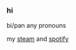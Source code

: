 ### hi

bi/pan
any pronouns

my [steam](https://steamcommunity.com/id/noirdiamant/) and [spotify](https://open.spotify.com/user/4rohsnlwoze4oxvtnwkjst5mi?si=2529de9a3bb44162)
